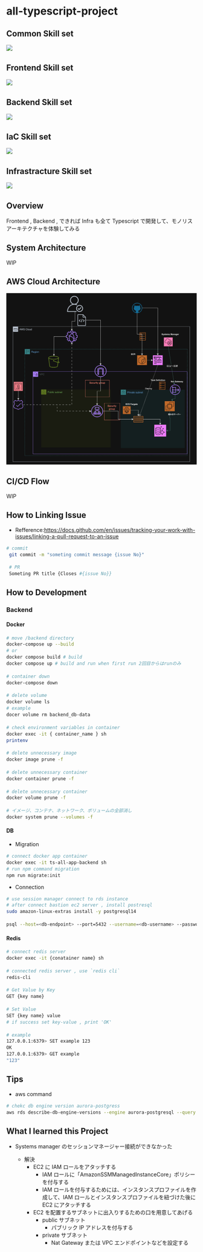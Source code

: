 # all-typescript-project

## Common Skill set

<p align="left">
  <a href="https://skillicons.dev">
    <img src="https://skillicons.dev/icons?i=github,githubactions,docker" />
  </a>
</p>

## Frontend Skill set

<p align="left">
  <a href="https://skillicons.dev">
    <img src="https://skillicons.dev/icons?i=npm,ts,react,vite,vitest,materialui" />
  </a>
</p>

## Backend Skill set

<p align="left">
  <a href="https://skillicons.dev">
    <img src="https://skillicons.dev/icons?i=npm,ts,nodejs,prisma,postgres" />
  </a>
</p>

## IaC Skill set

<p align="left">
  <a href="https://skillicons.dev">
    <img src="https://skillicons.dev/icons?i=terraform" />
  </a>
</p>

## Infrastracture Skill set

<p align="left">
  <a href="https://skillicons.dev">
    <img src="https://skillicons.dev/icons?i=aws,linux" />
  </a>
</p>

## Overview

Frontend , Backend , できれば Infra も全て Typescript で開発して、モノリスアーキテクチャを体験してみる

## System Architecture

WIP

## AWS Cloud Architecture

![Infra](docs/構成図3.png)

## CI/CD Flow

WIP

## How to Linking Issue

- Refference:https://docs.github.com/en/issues/tracking-your-work-with-issues/linking-a-pull-request-to-an-issue

```sh
# commit
 git commit -m "someting commit message {issue No}"

 # PR
 Someting PR title {Closes #{issue No}}
```

## How to Development

### Backend

#### Docker

```sh
# move /backend directory
docker-compose up --build
# or
docker compose build # build
docker compose up # build and run when first run 2回目からはrunのみ

# container down
docker-compose down

# delete volume
docker volume ls
# example
docer volume rm backend_db-data

# check environment variables in container
docker exec -it { container_name } sh
printenv

# delete unnecessary image
docker image prune -f

# delete unnecessary container
docker container prune -f

# delete unnecessary container
docker volume prune -f

# イメージ、コンテナ、ネットワーク、ボリュームの全部消し
docker system prune --volumes -f
```

#### DB

- Migration

```sh
# connect docker app container
docker exec -it ts-all-app-backend sh
# run npm command migration
npm run migrate:init
```

- Connection

```sh
# use session manager connect to rds instance
# after connect bastion ec2 server , install postresql
sudo amazon-linux-extras install -y postgresql14

psql --host=<db-endpoint> --port=5432 --username=<db-username> --password --dbname=<db-name>
```

#### Redis

```sh
# connect redis server
docker exec -it {conatainer name} sh

# connected redis server , use `redis cli`
redis-cli

# Get Value by Key
GET {key name}

# Set Value
SET {key name} value
# if success set key-value , print 'OK'

# example
127.0.0.1:6379> SET example 123
OK
127.0.0.1:6379> GET example
"123"
```

## Tips

- aws command

```sh
# chekc db engine version aurora-postgress
aws rds describe-db-engine-versions --engine aurora-postgresql --query '*[].[EngineVersion]' --output text --region us-east-2
```

## What I learned this Project

- Systems manager のセッションマネージャー接続ができなかった

  - 解決
    - EC2 に IAM ロールをアタッチする
      - IAM ロールに「AmazonSSMManagedInstanceCore」ポリシーを付与する
      - IAM ロールを付与するためには、インスタンスプロファイルを作成して、IAM ロールとインスタンスプロファイルを紐づけた後に EC2 にアタッチする
    - EC2 を配置するサブネットに出入りするための口を用意してあげる
      - public サブネット
        - パブリック IP アドレスを付与する
      - private サブネット
        - Nat Gateway または VPC エンドポイントなどを設定する
